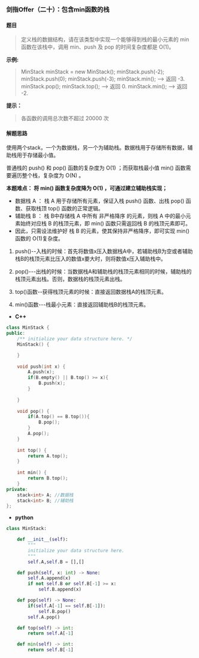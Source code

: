 ### 剑指Offer（二十）：包含min函数的栈

#### 题目
> 定义栈的数据结构，请在该类型中实现一个能够得到栈的最小元素的 min 函数在该栈中，调用 min、push 及 pop 的时间复杂度都是 O(1)。

 
**示例:**

> MinStack minStack = new MinStack();
> minStack.push(-2);
> minStack.push(0);
> minStack.push(-3);
> minStack.min();   --> 返回 -3.
> minStack.pop();
> minStack.top();      --> 返回 0.
> minStack.min();   --> 返回 -2.
 
**提示：**

> 各函数的调用总次数不超过 20000 次

#### 解题思路
使用两个stack，一个为数据栈，另一个为辅助栈。数据栈用于存储所有数据，辅助栈用于存储最小值。

普通栈的 push() 和 pop() 函数的复杂度为 O(1) ；而获取栈最小值 min() 函数需要遍历整个栈，复杂度为 O(N) 。

**本题难点： 将 min() 函数复杂度降为 O(1) ，可通过建立辅助栈实现；**
- 数据栈 A ： 栈 A 用于存储所有元素，保证入栈 push() 函数、出栈 pop() 函数、获取栈顶 top() 函数的正常逻辑。
- 辅助栈 B ： 栈 B中存储栈 A 中所有 非严格降序 的元素，则栈 A 中的最小元素始终对应栈 B 的栈顶元素，即 min() 函数只需返回栈 B 的栈顶元素即可。
- 因此，只需设法维护好 栈 B 的元素，使其保持非严格降序，即可实现 min() 函数的 O(1)复杂度。


1. push()--入栈的时候：首先将数值x压入数据栈A中，若辅助栈B为空或者辅助栈B的栈顶元素比压入的数值x要大时，则将数值x压入辅助栈中。

2. pop()---出栈的时候：当数据栈A和辅助栈的栈顶元素相同的时候，辅助栈的栈顶元素出栈。否则，数据栈的栈顶元素出栈。

3. top()函数--获得栈顶元素的时候：直接返回数据栈A的栈顶元素。

4. min()函数---栈最小元素：直接返回辅助栈B的栈顶元素。

- **C++**
```cpp
class MinStack {
public:
    /** initialize your data structure here. */
    MinStack() {

    }
    
    void push(int x) {
        A.push(x);
        if(B.empty() || B.top() >= x){
            B.push(x);
        }
       
    }
    
    void pop() {
        if(A.top() == B.top()){
            B.pop();
        }
        A.pop();
    }
    
    int top() {
        return A.top();
    }
    
    int min() {
        return B.top();
    }
private:
    stack<int> A; //数据栈
    stack<int> B; //辅助栈
};
```

- **python**

```python
class MinStack:

    def __init__(self):
        """
        initialize your data structure here.
        """
        self.A,self.B = [],[]

    def push(self, x: int) -> None:
        self.A.append(x)
        if not self.B or self.B[-1] >= x:
            self.B.append(x)

    def pop(self) -> None:
        if(self.A[-1] == self.B[-1]):
            self.B.pop()
        self.A.pop()

    def top(self) -> int:
        return self.A[-1]

    def min(self) -> int:
        return self.B[-1]
```


